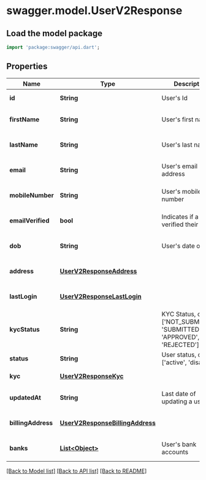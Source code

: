 # swagger.model.UserV2Response

## Load the model package
```dart
import 'package:swagger/api.dart';
```

## Properties
Name | Type | Description | Notes
------------ | ------------- | ------------- | -------------
**id** | **String** | User&#39;s Id | [default to null]
**firstName** | **String** | User&#39;s first name | [optional] [default to null]
**lastName** | **String** | User&#39;s last name | [optional] [default to null]
**email** | **String** | User&#39;s email address | [optional] [default to null]
**mobileNumber** | **String** | User&#39;s mobile number | [optional] [default to null]
**emailVerified** | **bool** | Indicates if a user verified their email | [optional] [default to null]
**dob** | **String** | User&#39;s date of birth | [optional] [default to null]
**address** | [**UserV2ResponseAddress**](UserV2ResponseAddress.md) |  | [optional] [default to null]
**lastLogin** | [**UserV2ResponseLastLogin**](UserV2ResponseLastLogin.md) |  | [optional] [default to null]
**kycStatus** | **String** | KYC Status, one of: [&#39;NOT_SUBMITTED&#39;, &#39;SUBMITTED&#39;, &#39;APPROVED&#39;, &#39;REJECTED&#39;] | [optional] [default to null]
**status** | **String** | User status, one of [&#39;active&#39;, &#39;disabled&#39;] | [default to null]
**kyc** | [**UserV2ResponseKyc**](UserV2ResponseKyc.md) |  | [default to null]
**updatedAt** | **String** | Last date of updating a user | [optional] [default to null]
**billingAddress** | [**UserV2ResponseBillingAddress**](UserV2ResponseBillingAddress.md) |  | [optional] [default to null]
**banks** | [**List&lt;Object&gt;**](Object.md) | User&#39;s bank accounts | [optional] [default to []]

[[Back to Model list]](../README.md#documentation-for-models) [[Back to API list]](../README.md#documentation-for-api-endpoints) [[Back to README]](../README.md)


